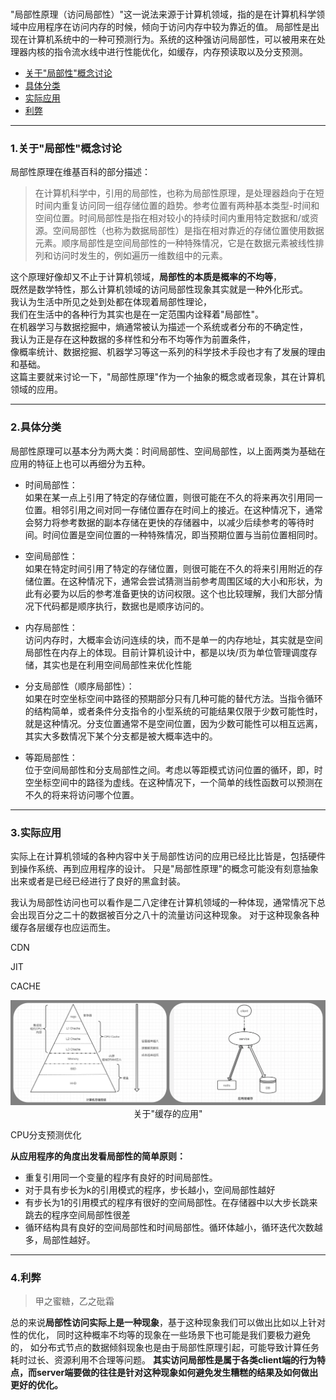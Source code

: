 <br>

"局部性原理（访问局部性）"这一说法来源于计算机领域，指的是在计算机科学领域中应用程序在访问内存的时候，倾向于访问内存中较为靠近的值。
局部性是出现在计算机系统中的一种可预测行为。系统的这种强访问局部性，可以被用来在处理器内核的指令流水线中进行性能优化，如缓存，内存预读取以及分支预测。


- [关于"局部性"概念讨论]()
- [具体分类]()
- [实际应用]()
- [利弊]()

* * *

### 1.关于"局部性"概念讨论

局部性原理在维基百科的部分描述：
> 在计算机科学中，引用的局部性，也称为局部性原理，是处理器趋向于在短时间内重复访问同一组存储位置的趋势。参考位置有两种基本类型-时间和空间位置。时间局部性是指在相对较小的持续时间内重用特定数据和/或资源。空间局部性（也称为数据局部性）是指在相对靠近的存储位置使用数据元素。顺序局部性是空间局部性的一种特殊情况，它是在数据元素被线性排列和访问时发生的，例如遍历一维数组中的元素。

这个原理好像却又不止于计算机领域，**局部性的本质是概率的不均等**，<br>
既然是数学特性，那么计算机领域的访问局部性现象其实就是一种外化形式。<br>
我认为生活中所见之处到处都在体现着局部性理论，<br>
我们在生活中的各种行为其实也是在一定范围内诠释着"局部性"。<br>
在机器学习与数据挖掘中，熵通常被认为描述一个系统或者分布的不确定性，<br>
我认为正是存在这种数据的多样性和分布不均等作为前置条件，<br>
像概率统计、数据挖掘、机器学习等这一系列的科学技术手段也才有了发展的理由和基础。<br>
这篇主要就来讨论一下，"局部性原理"作为一个抽象的概念或者现象，其在计算机领域的应用。<br>


* * *

### 2.具体分类

局部性原理可以基本分为两大类：时间局部性、空间局部性，以上面两类为基础在应用的特征上也可以再细分为五种。

- 时间局部性：<br>
如果在某一点上引用了特定的存储位置，则很可能在不久的将来再次引用同一位置。相邻引用之间对同一存储位置存在时间上的接近。在这种情况下，通常会努力将参考数据的副本存储在更快的存储器中，以减少后续参考的等待时间。时间位置是空间位置的一种特殊情况，即当预期位置与当前位置相同时。

- 空间局部性：<br>
如果在特定时间引用了特定的存储位置，则很可能在不久的将来引用附近的存储位置。在这种情况下，通常会尝试猜测当前参考周围区域的大小和形状，为此有必要为以后的参考准备更快的访问权限。这个也比较理解，我们大部分情况下代码都是顺序执行，数据也是顺序访问的。

- 内存局部性：<br>
访问内存时，大概率会访问连续的块，而不是单一的内存地址，其实就是空间局部性在内存上的体现。目前计算机设计中，都是以块/页为单位管理调度存储，其实也是在利用空间局部性来优化性能

- 分支局部性（顺序局部性）：<br>
如果在时空坐标空间中路径的预期部分只有几种可能的替代方法。当指令循环的结构简单，或者条件分支指令的小型系统的可能结果仅限于少数可能性时，就是这种情况。分支位置通常不是空间位置，因为少数可能性可以相互远离，其实大多数情况下某个分支都是被大概率选中的。

- 等距局部性：<br>
位于空间局部性和分支局部性之间。考虑以等距模式访问位置的循环，即，时​​空坐标空间中的路径为虚线。在这种情况下，一个简单的线性函数可以预测在不久的将来将访问哪个位置。

* * *

### 3.实际应用

实际上在计算机领域的各种内容中关于局部性访问的应用已经比比皆是，包括硬件到操作系统、再到应用程序的设计。
只是"局部性原理"的概念可能没有刻意抽象出来或者是已经已经进行了良好的黑盒封装。

我认为局部性访问也可以看作是二八定律在计算机领域的一种体现，通常情况下总会出现百分之二十的数据被百分之八十的流量访问这种现象。
对于这种现象各种缓存各层缓存也应运而生。


CDN

JIT

CACHE

<div align=center><img src="https://github.com/BBLLMYD/blog/blob/master/images/05/0503.png?raw=true" width="997"></div>
<div align=center>关于"缓存的应用"</div>


CPU分支预测优化


**从应用程序的角度出发看局部性的简单原则：**
- 重复引用同一个变量的程序有良好的时间局部性。
- 对于具有步长为k的引用模式的程序，步长越小，空间局部性越好
- 有步长为1的引用模式的程序有很好的空间局部性。在存储器中以大步长跳来跳去的程序空间局部性很差
- 循环结构具有良好的空间局部性和时间局部性。循环体越小，循环迭代次数越多，局部性越好。

* * *

### 4.利弊

> 甲之蜜糖，乙之砒霜

总的来说**局部性访问实际上是一种现象**，基于这种现象我们可以做出比如以上针对性的优化，
同时这种概率不均等的现象在一些场景下也可能是我们要极力避免的，
如分布式节点的数据倾斜现象也是由于局部性原理引起，可能导致计算任务耗时过长、资源利用不合理等问题。
**其实访问局部性是属于各类client端的行为特点，而server端要做的往往是针对这种现象如何避免发生糟糕的结果及如何做出更好的优化。**












